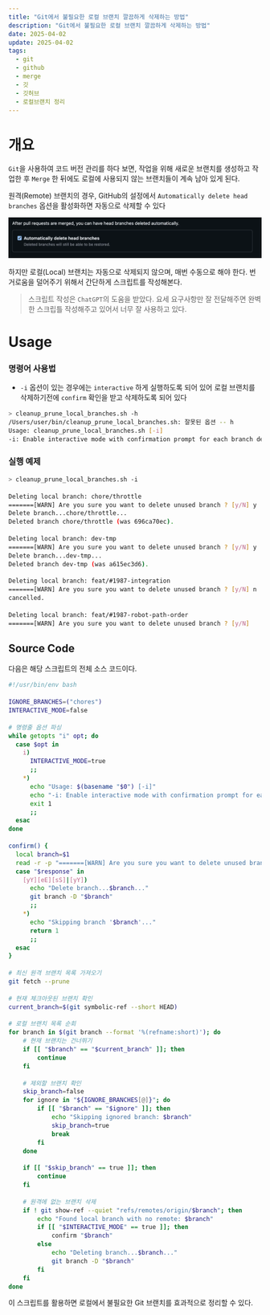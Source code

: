 ```yaml
---
title: "Git에서 불필요한 로컬 브랜치 깔끔하게 삭제하는 방법"
description: "Git에서 불필요한 로컬 브랜치 깔끔하게 삭제하는 방법"
date: 2025-04-02
update: 2025-04-02
tags:
  - git
  - github
  - merge
  - 깃
  - 깃허브
  - 로컬브랜치 정리
---
```


# 개요

`Git`을 사용하여 코드 버전 관리를 하다 보면, 작업을 위해 새로운 브랜치를 생성하고 작업한 후 `Merge` 한 뒤에도 로컬에 사용되지 않는 브랜치들이 계속 남아 있게 된다.

원격(Remote) 브랜치의 경우, GitHub의 설정에서 `Automatically delete head branches` 옵션을 활성화하면 자동으로 삭제할 수 있다

![Github Setting](image-20250402212816640.png)

하지만 로컬(Local) 브랜치는 자동으로 삭제되지 않으며, 매번 수동으로 해야 한다. 번거로움을 덜어주기 위해서 간단하게 스크립트를 작성해본다.

> 스크립트 작성은 `ChatGPT`의 도움을 받았다. 요세 요구사항만 잘 전달해주면 완벽한 스크립틀 작성해주고 있어서 너무 잘 사용하고 있다.

# Usage

### 명령어 사용법

- `-i` 옵션이 있는 경우에는 `interactive` 하게 실행하도록 되어 있어 로컬 브랜치를 삭제하기전에 `confirm` 확인을 받고 삭제하도록 되어 있다

```bash
> cleanup_prune_local_branches.sh -h
/Users/user/bin/cleanup_prune_local_branches.sh: 잘못된 옵션 -- h
Usage: cleanup_prune_local_branches.sh [-i]
-i: Enable interactive mode with confirmation prompt for each branch deletion
```

### 실행 예제

```bash
> cleanup_prune_local_branches.sh -i 

Deleting local branch: chore/throttle
=======[WARN] Are you sure you want to delete unused branch ? [y/N] y
Delete branch...chore/throttle...
Deleted branch chore/throttle (was 696ca70ec).

Deleting local branch: dev-tmp
=======[WARN] Are you sure you want to delete unused branch ? [y/N] y
Delete branch...dev-tmp...
Deleted branch dev-tmp (was a615ec3d6).

Deleting local branch: feat/#1987-integration
=======[WARN] Are you sure you want to delete unused branch ? [y/N] n
cancelled.

Deleting local branch: feat/#1987-robot-path-order
=======[WARN] Are you sure you want to delete unused branch ? [y/N]
```

## Source Code

다음은 해당 스크립트의 전체 소스 코드이다.

```bash
#!/usr/bin/env bash

IGNORE_BRANCHES=("chores")
INTERACTIVE_MODE=false

# 명령줄 옵션 파싱
while getopts "i" opt; do
  case $opt in
    i)
      INTERACTIVE_MODE=true
      ;;
    *)
      echo "Usage: $(basename "$0") [-i]"
      echo "-i: Enable interactive mode with confirmation prompt for each branch deletion"
      exit 1
      ;;
  esac
done

confirm() {
  local branch=$1
  read -r -p "=======[WARN] Are you sure you want to delete unused branch $branch? [y/N] " response
  case "$response" in
    [yY][eE][sS]|[yY])
      echo "Delete branch...$branch..."
      git branch -D "$branch"
      ;;
    *)
      echo "Skipping branch '$branch'..."
      return 1
      ;;
  esac
}

# 최신 원격 브랜치 목록 가져오기
git fetch --prune

# 현재 체크아웃된 브랜치 확인
current_branch=$(git symbolic-ref --short HEAD)

# 로컬 브랜치 목록 순회
for branch in $(git branch --format '%(refname:short)'); do
    # 현재 브랜치는 건너뛰기
    if [[ "$branch" == "$current_branch" ]]; then
        continue
    fi

    # 제외할 브랜치 확인
    skip_branch=false
    for ignore in "${IGNORE_BRANCHES[@]}"; do
        if [[ "$branch" == "$ignore" ]]; then
            echo "Skipping ignored branch: $branch"
            skip_branch=true
            break
        fi
    done

    if [[ "$skip_branch" == true ]]; then
        continue
    fi

    # 원격에 없는 브랜치 삭제
    if ! git show-ref --quiet "refs/remotes/origin/$branch"; then
        echo "Found local branch with no remote: $branch"
        if [[ "$INTERACTIVE_MODE" == true ]]; then
            confirm "$branch"
        else
            echo "Deleting branch...$branch..."
            git branch -D "$branch"
        fi
    fi
done
```

이 스크립트를 활용하면 로컬에서 불필요한 Git 브랜치를 효과적으로 정리할 수 있다.
